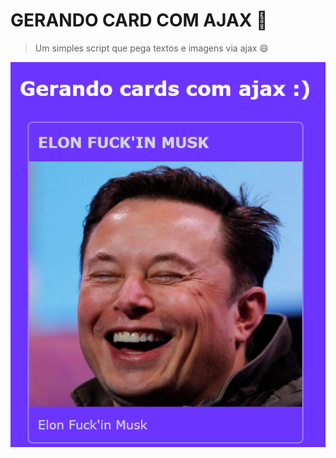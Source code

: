 # GERANDO CARD COM AJAX 🙂

> Um simples script que pega textos e imagens via ajax :smile:

![Elon Musk](example.PNG)


